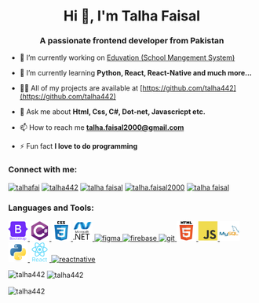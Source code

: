<!-- ### Hi there 👋, I'am Talha Faisal -->
<!-- **talha442/talha442** is a ✨ _special_ ✨ repository because its `README.md` (this file) appears on your GitHub profile. -->

<h1 align="center">Hi 👋, I'm Talha Faisal</h1>
<h3 align="center">A passionate frontend developer from Pakistan</h3>

<!-- <p align="left"> <img src="https://komarev.com/ghpvc/?username=talha442&label=Profile%20views&color=0e75b6&style=flat" alt="talha442" /> </p> -->

<!-- <p align="left"> <a href="https://github.com/ryo-ma/github-profile-trophy"><img src="https://github-profile-trophy.vercel.app/?username=talha442" alt="talha442" /></a> </p> -->

- 🔭 I’m currently working on [Eduvation (School Mangement System)](https://github.com/AashirKhan21/Eduvation-SMS-)

- 🌱 I’m currently learning **Python, React, React-Native and much more...**

- 👨‍💻 All of my projects are available at [https://github.com/talha442](https://github.com/talha442)

- 💬 Ask me about **Html, Css, C#, Dot-net, Javascricpt etc.**

- 📫 How to reach me **talha.faisal2000@gmail.com**

- ⚡ Fun fact **I love to do programming**

<h3 align="left">Connect with me:</h3>
<p align="left">
<a href="https://codepen.io/talhafai" target="blank"><img align="center" src="https://cdn.jsdelivr.net/npm/simple-icons@3.0.1/icons/codepen.svg" alt="talhafai" height="30" width="40" /></a>
<a href="https://dev.to/talha442" target="blank"><img align="center" src="https://cdn.jsdelivr.net/npm/simple-icons@3.0.1/icons/dev-dot-to.svg" alt="talha442" height="30" width="40" /></a>
<a href="https://fb.com/talha faisal" target="blank"><img align="center" src="https://cdn.jsdelivr.net/npm/simple-icons@3.0.1/icons/facebook.svg" alt="talha faisal" height="30" width="40" /></a>
<a href="https://instagram.com/talha.faisal2000" target="blank"><img align="center" src="https://cdn.jsdelivr.net/npm/simple-icons@3.0.1/icons/instagram.svg" alt="talha.faisal2000" height="30" width="40" /></a>
<a href="https://linkedin.com/in/talha faisal" target="blank"><img align="center" src="https://cdn.jsdelivr.net/npm/simple-icons@3.0.1/icons/linkedin.svg" alt="talha faisal" height="30" width="40" /></a>
</p>

<h3 align="left">Languages and Tools:</h3>
<p align="left"> <a href="https://getbootstrap.com" target="_blank"> <img src="https://raw.githubusercontent.com/devicons/devicon/master/icons/bootstrap/bootstrap-plain-wordmark.svg" alt="bootstrap" width="40" height="40"/> </a> <a href="https://www.w3schools.com/cs/" target="_blank"> <img src="https://raw.githubusercontent.com/devicons/devicon/master/icons/csharp/csharp-original.svg" alt="csharp" width="40" height="40"/> </a> <a href="https://www.w3schools.com/css/" target="_blank"> <img src="https://raw.githubusercontent.com/devicons/devicon/master/icons/css3/css3-original-wordmark.svg" alt="css3" width="40" height="40"/> </a> <a href="https://dotnet.microsoft.com/" target="_blank"> <img src="https://raw.githubusercontent.com/devicons/devicon/master/icons/dot-net/dot-net-original-wordmark.svg" alt="dotnet" width="40" height="40"/> </a> <a href="https://www.figma.com/" target="_blank"> <img src="https://www.vectorlogo.zone/logos/figma/figma-icon.svg" alt="figma" width="40" height="40"/> </a> <a href="https://firebase.google.com/" target="_blank"> <img src="https://www.vectorlogo.zone/logos/firebase/firebase-icon.svg" alt="firebase" width="40" height="40"/> </a> <a href="https://git-scm.com/" target="_blank"> <img src="https://www.vectorlogo.zone/logos/git-scm/git-scm-icon.svg" alt="git" width="40" height="40"/> </a> <a href="https://www.w3.org/html/" target="_blank"> <img src="https://raw.githubusercontent.com/devicons/devicon/master/icons/html5/html5-original-wordmark.svg" alt="html5" width="40" height="40"/> </a> <a href="https://developer.mozilla.org/en-US/docs/Web/JavaScript" target="_blank"> <img src="https://raw.githubusercontent.com/devicons/devicon/master/icons/javascript/javascript-original.svg" alt="javascript" width="40" height="40"/> </a> <a href="https://www.mysql.com/" target="_blank"> <img src="https://raw.githubusercontent.com/devicons/devicon/master/icons/mysql/mysql-original-wordmark.svg" alt="mysql" width="40" height="40"/> </a> <a href="https://www.python.org" target="_blank"> <img src="https://raw.githubusercontent.com/devicons/devicon/master/icons/python/python-original.svg" alt="python" width="40" height="40"/> </a> <a href="https://reactjs.org/" target="_blank"> <img src="https://raw.githubusercontent.com/devicons/devicon/master/icons/react/react-original-wordmark.svg" alt="react" width="40" height="40"/> </a> <a href="https://reactnative.dev/" target="_blank"> <img src="https://reactnative.dev/img/header_logo.svg" alt="reactnative" width="40" height="40"/> </a> </p>

<p><img align="left" src="https://github-readme-stats.vercel.app/api/top-langs?username=talha442&show_icons=true&locale=en&layout=compact" alt="talha442" /></p>

<p>&nbsp;<img align="center" src="https://github-readme-stats.vercel.app/api?username=talha442&show_icons=true&locale=en" alt="talha442" /></p>

<p><img align="center" src="https://github-readme-streak-stats.herokuapp.com/?user=talha442&" alt="talha442" /></p>